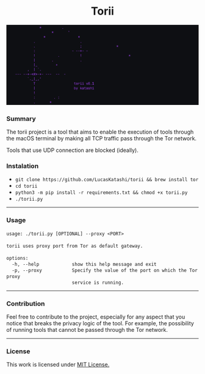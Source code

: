 <p align="center">
<h1 align="center"><b>Torii</b></h1>

<div align="center">
    <img src="./banner.png" width="850">
</div>

### Summary

The torii project is a tool that aims to enable the execution of tools through the macOS terminal by making all TCP traffic pass through the Tor network.

Tools that use UDP connection are blocked (ideally).

### Instalation

- `git clone https://github.com/LucasKatashi/torii && brew install tor`
- `cd torii`
- `python3 -m pip install -r requirements.txt && chmod +x torii.py`
- `./torii.py`

---

### Usage

```
usage: ./torii.py [OPTIONAL] --proxy <PORT>

torii uses proxy port from Tor as default gateway.

options:
  -h, --help            show this help message and exit
  -p, --proxy           Specify the value of the port on which the Tor proxy
                        service is running.
```

---

### Contribution

Feel free to contribute to the project, especially for any aspect that you notice that breaks the privacy logic of the tool. For example, the possibility of running tools that cannot be passed through the Tor network.

---

### License

This work is licensed under [MIT License.](/LICENSE.md)
